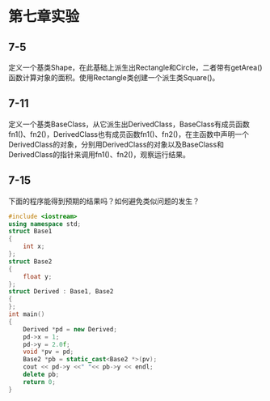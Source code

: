 # 第七章实验

## 7-5

定义一个基类Shape，在此基础上派生出Rectangle和Circle，二者带有getArea()函数计算对象的面积。使用Rectangle类创建一个派生类Square()。

## 7-11

定义一个基类BaseClass，从它派生出DerivedClass，BaseClass有成员函数fn1()、fn2()，DerivedClass也有成员函数fn1()、fn2()，在主函数中声明一个DerivedClass的对象，分别用DerivedClass的对象以及BaseClass和DerivedClass的指针来调用fn1()、fn2()，观察运行结果。  

## 7-15

下面的程序能得到预期的结果吗？如何避免类似问题的发生？

```cpp
#include <iostream>
using namespace std;
struct Base1
{
    int x;
};
struct Base2
{
    float y;
};
struct Derived : Base1, Base2
{
};
int main()
{
    Derived *pd = new Derived;
    pd->x = 1;
    pd->y = 2.0f;
    void *pv = pd;
    Base2 *pb = static_cast<Base2 *>(pv);
    cout << pd->y <<" "<< pb->y << endl;
    delete pb;
    return 0;
}
```

